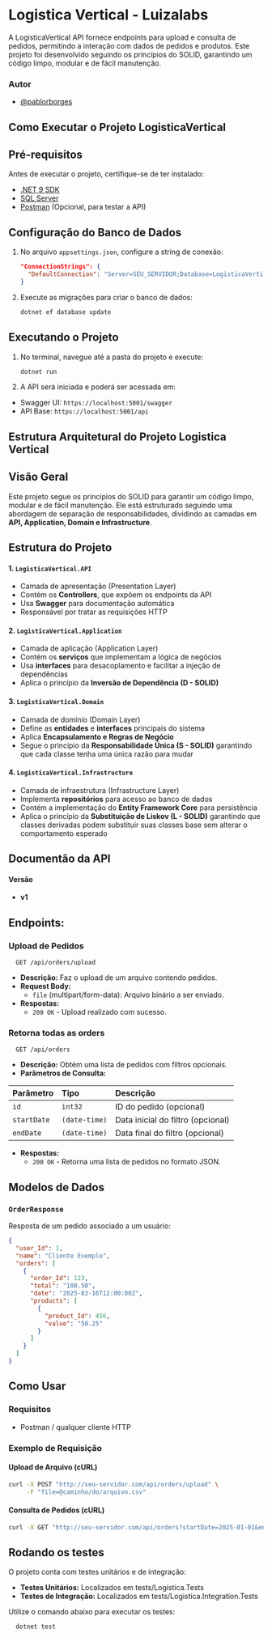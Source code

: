 
# Logistica Vertical - Luizalabs

A LogisticaVertical API fornece endpoints para upload e consulta de pedidos, permitindo a interação com dados de pedidos e produtos. Este projeto foi desenvolvido seguindo os princípios do SOLID, garantindo um código limpo, modular e de fácil manutenção.




### Autor

- [@pablorborges](https://github.com/PabloRBorges)

## Como Executar o Projeto LogisticaVertical

## Pré-requisitos
Antes de executar o projeto, certifique-se de ter instalado:
- [.NET 9 SDK](https://dotnet.microsoft.com/en-us/download/dotnet/9.0)
- [SQL Server](https://www.microsoft.com/pt-br/sql-server/sql-server-downloads)
- [Postman](https://www.postman.com/) (Opcional, para testar a API)

## Configuração do Banco de Dados
1. No arquivo `appsettings.json`, configure a string de conexão:
   ```json
   "ConnectionStrings": {
     "DefaultConnection": "Server=SEU_SERVIDOR;Database=LogisticaVerticalDB;User Id=SEU_USUARIO;Password=SUA_SENHA;"
   }
   ```
2. Execute as migrações para criar o banco de dados:
   ```sh
   dotnet ef database update
   ```

## Executando o Projeto
1. No terminal, navegue até a pasta do projeto e execute:
   ```sh
   dotnet run
   ```
2.  A API será iniciada e poderá ser acessada em:
   - Swagger UI: `https://localhost:5001/swagger`
   - API Base: `https://localhost:5001/api`


## Estrutura Arquitetural do Projeto Logistica Vertical

## Visão Geral
Este projeto segue os princípios do SOLID para garantir um código limpo, modular e de fácil manutenção. Ele está estruturado seguindo uma abordagem de separação de responsabilidades, dividindo as camadas em **API, Application, Domain e Infrastructure**.

## Estrutura do Projeto

#### 1. `LogisticaVertical.API`
- Camada de apresentação (Presentation Layer)
- Contém os **Controllers**, que expõem os endpoints da API
- Usa **Swagger** para documentação automática
- Responsável por tratar as requisições HTTP

#### 2. `LogisticaVertical.Application`
- Camada de aplicação (Application Layer)
- Contém os **serviços** que implementam a lógica de negócios
- Usa **interfaces** para desacoplamento e facilitar a injeção de dependências
- Aplica o princípio da **Inversão de Dependência (D - SOLID)**

#### 3. `LogisticaVertical.Domain`
- Camada de domínio (Domain Layer)
- Define as **entidades** e **interfaces** principais do sistema
- Aplica **Encapsulamento e Regras de Negócio**
- Segue o princípio da **Responsabilidade Única (S - SOLID)** garantindo que cada classe tenha uma única razão para mudar

#### 4. `LogisticaVertical.Infrastructure`
- Camada de infraestrutura (Infrastructure Layer)
- Implementa **repositórios** para acesso ao banco de dados
- Contém a implementação do **Entity Framework Core** para persistência
- Aplica o princípio da **Substituição de Liskov (L - SOLID)** garantindo que classes derivadas podem substituir suas classes base sem alterar o comportamento esperado





## Documentão da API
#### Versão
- **v1**

## Endpoints:

### Upload de Pedidos

```http
  GET /api/orders/upload
```

- **Descrição:** Faz o upload de um arquivo contendo pedidos.
- **Request Body:**
  - `file` (multipart/form-data): Arquivo binário a ser enviado.
- **Respostas:**
  - `200 OK` - Upload realizado com sucesso.


### Retorna todas as orders

```http
  GET /api/orders
```

- **Descrição:** Obtém uma lista de pedidos com filtros opcionais.
- **Parâmetros de Consulta:**

| Parâmetro   | Tipo       | Descrição                           |
| :---------- | :--------- | :---------------------------------- |
| `id` | `int32` | ID do pedido (opcional)                              |
| `startDate` | `(date-time)` | Data inicial do filtro (opcional) |
| `endDate`   | `(date-time)` | Data final do filtro (opcional)|

- **Respostas:**
  - `200 OK` - Retorna uma lista de pedidos no formato JSON.

## Modelos de Dados

### `OrderResponse`
Resposta de um pedido associado a um usuário:
```json
{
  "user_Id": 1,
  "name": "Cliente Exemplo",
  "orders": [
    {
      "order_Id": 123,
      "total": "100.50",
      "date": "2025-03-16T12:00:00Z",
      "products": [
        {
          "product_Id": 456,
          "value": "50.25"
        }
      ]
    }
  ]
}
```

## Como Usar

### Requisitos
- Postman / qualquer cliente HTTP

### Exemplo de Requisição
#### Upload de Arquivo (cURL)
```sh
curl -X POST "http://seu-servidor.com/api/orders/upload" \
     -F "file=@caminho/do/arquivo.csv"
```

#### Consulta de Pedidos (cURL)
```sh
curl -X GET "http://seu-servidor.com/api/orders?startDate=2025-01-01&endDate=2025-03-16"
```


## Rodando os testes

O projeto conta com testes unitários e de integração:

- **Testes Unitários:** Localizados em tests/Logistica.Tests
- **Testes de Integração:** Localizados em tests/Logistica.Integration.Tests

Utilize o comando abaixo para executar os testes:

```bash
  dotnet test
```

